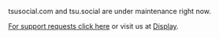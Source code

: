 tsusocial.com and tsu.social are under maintenance right now. 

[For support requests click here](https://help.displaysocial.com/hc/en-us/requests/new) or visit us at [Display](https://displaysocial.com).
